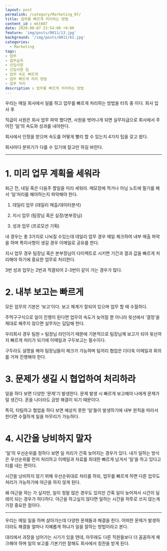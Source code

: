 ```yaml
---
layout: post
permalink: /category/Marketing_07/
title: 업무를 빠르게 처리하는 방법 
content_id : mkt007
date: 2020-08-07 23:54:00 +9:00
feature: 'img/posts/0011/13.jpg'
background: '/img/posts/0011/b2.jpg'
categories:
  - Marketing
tags:
- 업무 
- 업무습득 
- 신입사원 
- 신입사원 팁 
- 업무 속도 빠르게 
- 업무 빠르게 처리 방법 
- 업무 처리 
description : 업무를 빠르게 처리하는 방법 
---
```




우리는 매일 회사에서 일를 하고 업무를 빠르게 처리하는 방법을 터득 중 이다. 회사 입사 후 

직급이 사원은 회사 업무 파악 했다면, 사원을 벗어나게 되면 실무자급으로 회사에서 주어진 ‘일’의 속도와 성과를 내야한다. 

회사에서 인정을 받으며 속도를 어떻게 빨리 할 수 있는지 4가지 팁을 갖고 왔다.

회사마다 분위기가 다를 수 있기에 참고만 하길 바란다. 

------



#  1. 미리 업무 계획을 세워라

퇴근 전, 내일 혹은 다음주 할일을 미리 세워라. 메모장에 적거나 아님 노트에 필기를 해서 ‘일’처리를 해야하는지 파악해야 한다.

1) 데일리 업무 (데일리 매출/데이터분석) 

2) 지시 업무 (팀장님 혹은 실장/본부장님)

3) 성과 업무 (프로모션 기획) 

내 경우는 총 3가지로 나눠질 수있는데 데일리 업무 경우 매일 체크하여 내부 매출 파악을 하며 특이사항이 생길 경우 이메일로 공유를 한다.

지시 업무 경우 팀장님 혹은 본부장님이 다이렉트로 시키면 기간과 결과 값을 빠르게 처리해야 하기에 중요한 업무로 처리한다.

3번 성과 업무는 2번과 직결되어 2-3번이 같이 가는 경우가 많다.



# 2. 내부 보고는 빠르게 

모든 업무의 기본은 ‘보고’이다. 보고 체계가 잘되어 있으며 업무 할 때 수월하다. 

주먹구구식으로 일이 진행이 된다면 업무의 속도가 늦어질 뿐 아니라 윗선에서 ‘결정’을 제대로 해주지 않으면 실무자는 답답해 한다. 

우리회사 경우 팀원 > 팀장님 라인이기 때문에 기본적으로 팀장님께 보고가 되야 윗선까지 빠르게 처리가 되기에 이메일과 구두보고는 필수이다.

구두라도 설명을 해야 팀장님들이 체크가 가능하며 팀끼리 협업은 더더욱 이메일과 회의를 거쳐 진행해야 한다. 



# 3. 문제가 생길 시 협업하여 처리하라 

일을 하다 보면 다양한 ‘문제’기 발생한다. 문제 발생 시 빠르게 보고해야 나에게 문제가 덜 생긴다. 혼을 나더라도 금방 해결이 되기 때문이다.

특히, 타팀하고 협업을 하다 보면 예상치 못한 ‘일’들이 발생하기에 내부 원칙을 따라서 한다면 수월하게 일을 마무리가 가능하다.  



# 4. 시간을 낭비하지 말자

‘일’의 우선순위를 정하다 보면 일 처리가 간혹 늦어지는 경우가 있다. 내가 일하는 방식은 우선순위를 먼저 처리하고 이메일과 자료를 최대한 빠르게 남겨서 ‘일’을 하고 있다고 티를 내는 편이다.

시간을 낭비하지 않기 위해 우선순위대로 처리를 하되, 업무를 빠르게 하면 다른 업무도 처리가 가능하기에 야근을 하지 않게 된다. 

왜 야근을 하는 가 싶지만, 일이 정말 많은 경우도 있지만 간혹 일이 늦어져서 시간이 딜레이 되는 경우가 허다하다. 야근을 하고싶지 않다면 일하는 시간을 허투로 쓰지 않는게 가장 중요한 점이다.



------

우리는 매일 일을 하며 살아가는데 다양한 문제들과 해결을 한다. 어떠한 문제가 발생하더라도 해결을 얼마나 지혜롭게 하냐가 일을 잘하는 방법이라고 본다.

대리에서 과장을 넘어가는 시기가 있을 텐데, 아무래도 다른 직원들보다 더 꼼꼼하게 체크해야 하며 일의 보고를 기본기만 잘해도 회사에서 칭찬을 받게 된다. 
